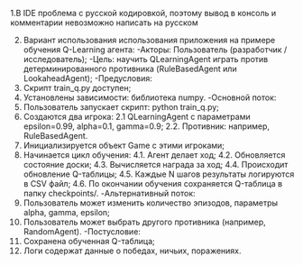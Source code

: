 1.В IDE проблема с русской кодировкой, поэтому вывод в консоль и комментарии невозможно написать на русском

2. Вариант использования использования приложения на примере обучения Q-Learning агента:
-Акторы: Пользователь (разработчик / исследователь);
-Цель: научить QLearningAgent играть против детерминированного противника (RuleBasedAgent или LookaheadAgent);
-Предусловия:
1. Скрипт train_q.py доступен;
2. Установлены зависимости: библиотека numpy.
-Основной поток:
1. Пользователь запускает скрипт: python train_q.py;
2. Создаются два игрока:
2.1 QLearningAgent с параметрами epsilon=0.99, alpha=0.1, gamma=0.9;
2.2. Противник: например, RuleBasedAgent.
3. Инициализируется объект Game с этими игроками;
4. Начинается цикл обучения:
4.1. Агент делает ход;
4.2. Обновляется состояние доски;
4.3. Вычисляется награда за ход;
4.4. Происходит обновление Q-таблицы;
4.5. Каждые N шагов результаты логируются в CSV файл;
4.6. По окончании обучения сохраняется Q-таблица в папку checkpoints/.
-Альтернативный поток:
1. Пользователь может изменить количество эпизодов, параметры alpha, gamma, epsilon;
2. Пользователь может выбрать другого противника (например, RandomAgent).
-Постусловие:
1. Сохранена обученная Q-таблица;
2. Логи содержат данные о победах, ничьих, поражениях.
